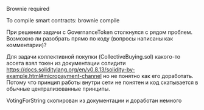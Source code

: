 Brownie required

To compile smart contracts: brownie compile 

При решении задачи с GovernanceToken столкнулся с рядом проблем. Возможно ли разобрать прямо по коду (вопросы написаны как комментарии)?

Для задачи коллективной покупки (CollectiveBuying.sol) какого-то ассета взял токен из документации солидити https://docs.soliditylang.org/en/v0.8.13/solidity-by-example.html#micropayment-channel но не понятно как его доработать. Потому что принцип работы внутри сети не понятен и код скатывается в обычные централизованные принципы.

VotingForString скопирован из документации и доработан немного